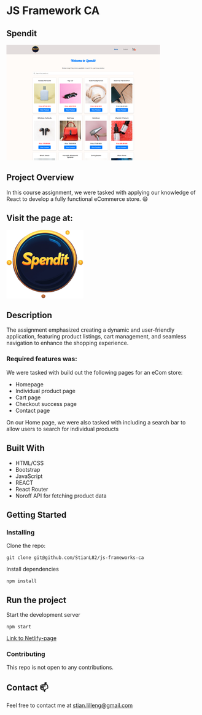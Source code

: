 # JS Framework CA

## Spendit

![image](/public/images/screencapture-js-frameworks-ca.png)

## Project Overview

In this course assignment, we were tasked with applying our knowledge of React to develop a fully functional eCommerce store. 😄

## Visit the page at:

[![Spendit](/public/images/READMElogo.png)](https://js-framework-ca-spendit.netlify.app/)

## Description

The assignment emphasized creating a dynamic and user-friendly application, featuring product listings, cart management, and seamless navigation to enhance the shopping experience.

### Required features was:

We were tasked with build out the following pages for an eCom store:

- Homepage
- Individual product page
- Cart page
- Checkout success page
- Contact page

On our Home page, we were also tasked with including a search bar to allow users to search for individual products

## Built With

- HTML/CSS
- Bootstrap
- JavaScript
- REACT
- React Router
- Noroff API for fetching product data

## Getting Started

### Installing

Clone the repo:

```
git clone git@github.com/StianL82/js-frameworks-ca
```

Install dependencies

```
npm install
```

## Run the project

Start the development server

```
npm start
```

[Link to Netlify-page](https://js-framework-ca-spendit.netlify.app/)

### Contributing

This repo is not open to any contributions.

## Contact 📫

Feel free to contact me at stian.lilleng@gmail.com
